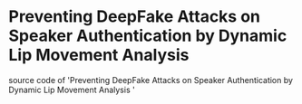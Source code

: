 # Preventing DeepFake Attacks on Speaker Authentication by Dynamic Lip Movement Analysis
source code of 'Preventing DeepFake Attacks on Speaker Authentication by Dynamic Lip Movement Analysis '


